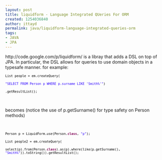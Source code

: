 ```yaml
---
layout: post
title: liquidform - Language Integrated QUeries For ORM
created: 1254036840
author: ittayd
permalink: java/liquidform-language-integrated-queries-orm
tags:
- JAVA
- JPA
---
```

<p>http://code.google.com/p/liquidform/ is a libray that adds a DSL on top of JPA. In particular, the DSL allows for queries to use domain objects in a typesafe manner. for example:</p>
<p>
<meta content="text/html; charset=utf-8" http-equiv="CONTENT-TYPE" />
<title></title>
<meta content="OpenOffice.org 3.1  (Linux)" name="GENERATOR" /> 	<style type="text/css">
	<!--
		@page { margin: 0.79in }
		P { margin-bottom: 0.08in }
	-->
	</style>
<p align="LEFT" style="margin-bottom: 0in;"><font color="#000000"><font face="Monospace"><font size="2">List people = em.createQuery(</font></font></font></p>
<p align="LEFT" style="margin-bottom: 0in;"><font color="#000000">        </font><font face="Monospace"><font size="2"><font color="#2a00ff">&quot;SELECT FROM Person p WHERE p.surname LIKE 'Smith%'&quot;</font><font color="#000000">)</font></font></font></p>
<p align="LEFT" style="margin-bottom: 0in;"><font color="#000000">        <font face="Monospace"><font size="2">.getResultList();</font></font></font></p>
<p align="LEFT" style="margin-bottom: 0in;">&nbsp;</p>
<p align="LEFT" style="margin-bottom: 0in;">becomes (notice the use of p.getSurname() for type safety on Person methods)</p>
<p align="LEFT" style="margin-bottom: 0in;">&nbsp;</p>
<p align="LEFT" style="margin-bottom: 0in;"><font face="Monospace"><font size="2"><font color="#000000">Person p = LiquidForm.</font><font color="#000000"><i>use</i></font><font color="#000000">(Person.</font><font color="#7f0055"><b>class</b></font><font color="#000000">, </font><font color="#2a00ff">&quot;p&quot;</font><font color="#000000">);</font></font></font></p>
<p align="LEFT" style="margin-bottom: 0in;"><font face="Monospace"><font size="2"><font color="#000000">List people2 = em.createQuery(</font></font></font></p>
<p align="LEFT" style="margin-bottom: 0in;"><font color="#000000">    <font face="Monospace"><font size="2">select(p).from(Person.</font></font></font><font color="#7f0055"><font face="Monospace"><font size="2"><b>class</b></font></font></font><font color="#000000"><font face="Monospace"><font size="2">).as(p).where(like(p.getSurname(), </font></font></font><font color="#2a00ff"><font face="Monospace"><font size="2">&quot;Smith%&quot;</font></font></font><font color="#000000"><font face="Monospace"><font size="2">)).toString()).getResultList();</font></font></font></p>
</p>
